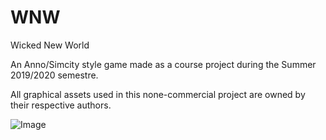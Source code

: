 # WNW
Wicked New World

An Anno/Simcity style game made as a course project during the Summer 2019/2020 semestre.

All graphical assets used in this none-commercial project are owned by their respective authors.

![Image](https://imgur.com/8dQsxfT)
